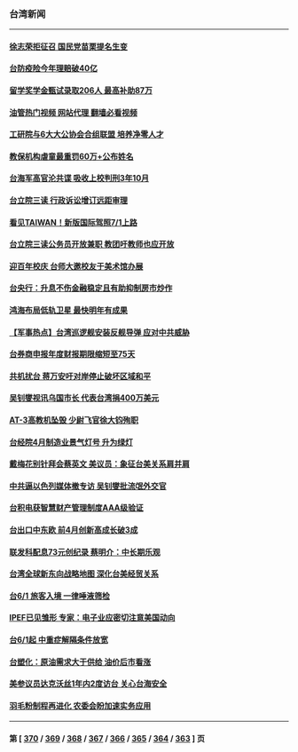 ### 台湾新闻
---
#### [徐志荣拒征召 国民党苗栗提名生变](../../pages/ncid1349361/n13749452.md?06010045) 
#### [台防疫险今年理赔破40亿](../../pages/ncid1349361/n13749454.md?06010045) 
#### [留学奖学金甄试录取206人 最高补助87万](../../pages/ncid1349361/n13749468.md?06010045) 
#### [油管热门视频 网站代理 翻墙必看视频](http://209.222.30.114:81/youtube.html?06010045)
#### [工研院与6大大公协会合组联盟 培养净零人才](../../pages/ncid1349361/n13749469.md?06010045) 
#### [教保机构虐童最重罚60万+公布姓名](../../pages/ncid1349361/n13749465.md?06010045) 
#### [台海军高官沦共谍 吸收上校判刑3年10月](../../pages/ncid1349361/n13749455.md?06010045) 
#### [台立院三读 行政诉讼增订远距审理](../../pages/ncid1349361/n13749463.md?06010045) 
#### [看见TAIWAN！新版国际驾照7/1上路](../../pages/ncid1349361/n13749479.md?06010045) 
#### [台立院三读公务员开放兼职 教团吁教师也应开放](../../pages/ncid1349361/n13749475.md?06010045) 
#### [迎百年校庆 台师大邀校友于美术馆办展](../../pages/ncid1349361/n13749473.md?06010045) 
#### [台央行：升息不伤金融稳定且有助抑制房市炒作](../../pages/ncid1349361/n13749423.md?06010045) 
#### [鸿海布局低轨卫星 最快明年有成果](../../pages/ncid1349361/n13749399.md?06010045) 
#### [【军事热点】台湾巡逻舰安装反舰导弹 应对中共威胁](../../pages/ncid1349361/n13749161.md?06010045) 
#### [台券商申报年度财报期限缩短至75天](../../pages/ncid1349361/n13749413.md?06010045) 
#### [共机扰台 蒋万安吁对岸停止破坏区域和平](../../pages/ncid1349361/n13749412.md?06010045) 
#### [吴钊燮视讯乌国市长 代表台湾捐400万美元](../../pages/ncid1349361/n13749390.md?06010045) 
#### [AT-3高教机坠毁 少尉飞官徐大钧殉职](../../pages/ncid1349361/n13749395.md?06010045) 
#### [台经院4月制造业景气灯号 升为绿灯](../../pages/ncid1349361/n13749397.md?06010045) 
#### [戴梅花别针拜会蔡英文 美议员：象征台美关系肩并肩](../../pages/ncid1349361/n13749375.md?06010045) 
#### [中共逼以色列媒体撤专访 吴钊燮批流氓外交官](../../pages/ncid1349361/n13749401.md?06010045) 
#### [台积电获智慧财产管理制度AAA级验证](../../pages/ncid1349361/n13749402.md?06010045) 
#### [台出口中东欧 前4月创新高成长破3成](../../pages/ncid1349361/n13749403.md?06010045) 
#### [联发科配息73元创纪录 蔡明介：中长期乐观](../../pages/ncid1349361/n13749405.md?06010045) 
#### [台湾全球新东向战略地图 深化台美经贸关系](../../pages/ncid1349361/n13749407.md?06010045) 
#### [台6/1 旅客入境 一律唾液筛检](../../pages/ncid1349361/n13749355.md?06010045) 
#### [IPEF已见雏形 专家：电子业应密切注意美国动向](../../pages/ncid1349361/n13749408.md?06010045) 
#### [台6/1起 中重症解隔条件放宽](../../pages/ncid1349361/n13749352.md?06010045) 
#### [台塑化：原油需求大于供给 油价后市看涨](../../pages/ncid1349361/n13749348.md?06010045) 
#### [美参议员达克沃丝1年内2度访台 关心台海安全](../../pages/ncid1349361/n13749350.md?06010045) 
#### [羽毛粉制程再进化 农委会盼加速实务应用](../../pages/ncid1349361/n13749351.md?06010045) 

---
#### 第 [ [370](./370.md?06010045) / [369](./369.md?06010045) / [368](./368.md?06010045) / [367](./367.md?06010045) / [366](./366.md?06010045) / [365](./365.md?06010045) / [364](./364.md?06010045) / [363](./363.md?06010045) ] 页
